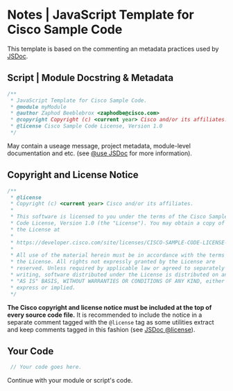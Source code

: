 # Notes | JavaScript Template for Cisco Sample Code

This template is based on the commenting an metadata practices used by [JSDoc](http://usejsdoc.org/).


## Script | Module Docstring & Metadata
``` JavaScript
/**
 * JavaScript Template for Cisco Sample Code.
 * @module myModule
 * @author Zaphod Beeblebrox <zaphodbe@cisco.com>
 * @copyright Copyright (c) <current year> Cisco and/or its affiliates.
 * @license Cisco Sample Code License, Version 1.0
 */
```
May contain a useage message, project metadata, module-level documentation and etc. (see [@use JSDoc](http://usejsdoc.org) for more information).

## Copyright and License Notice
``` JavaScript
/**
 * @license
 * Copyright (c) <current year> Cisco and/or its affiliates.
 *
 * This software is licensed to you under the terms of the Cisco Sample
 * Code License, Version 1.0 (the "License"). You may obtain a copy of
 * the License at
 *
 * https://developer.cisco.com/site/licenses/CISCO-SAMPLE-CODE-LICENSE-V1.0
 *
 * All use of the material herein must be in accordance with the terms of
 * the License. All rights not expressly granted by the License are
 * reserved. Unless required by applicable law or agreed to separately in
 * writing, software distributed under the License is distributed on an
 * "AS IS" BASIS, WITHOUT WARRANTIES OR CONDITIONS OF ANY KIND, either
 * express or implied.
 */
```

**The Cisco copyright and license notice must be included at the top of every source code file.**  It is recommended to include the notice in a separate comment tagged with the `@license` tag as some utilities extract and keep comments tagged in this fashion (see [JSDoc @license](http://usejsdoc.org/tags-license.html)).


## Your Code
``` JavaScript
 // Your code goes here.
```

Continue with your module or script's code.

